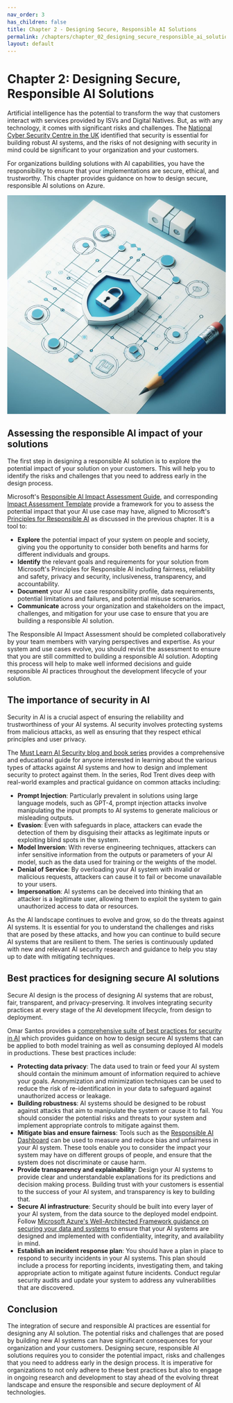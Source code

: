 ```yaml
---
nav_order: 3
has_children: false
title: Chapter 2 - Designing Secure, Responsible AI Solutions
permalink: /chapters/chapter_02_designing_secure_responsible_ai_solutions
layout: default
---
```


# Chapter 2: Designing Secure, Responsible AI Solutions

Artificial intelligence has the potential to transform the way that customers interact with services provided by ISVs and Digital Natives. But, as with any technology, it comes with significant risks and challenges. The [National Cyber Security Centre in the UK](https://www.bbc.com/news/technology-66166824) identified that security is essential for building robust AI systems, and the risks of not designing with security in mind could be significant to your organization and your customers.

For organizations building solutions with AI capabilities, you have the responsibility to ensure that your implementations are secure, ethical, and trustworthy. This chapter provides guidance on how to design secure, responsible AI solutions on Azure.

![Designing Secure, Responsible AI Solutions](../media/chapter_02.jpg)

## Assessing the responsible AI impact of your solutions

The first step in designing a responsible AI solution is to explore the potential impact of your solution on your customers. This will help you to identify the risks and challenges that you need to address early in the design process.

Microsoft's [Responsible AI Impact Assessment Guide](https://blogs.microsoft.com/wp-content/uploads/prod/sites/5/2022/06/Microsoft-RAI-Impact-Assessment-Guide.pdf), and corresponding [Impact Assessment Template](https://blogs.microsoft.com/wp-content/uploads/prod/sites/5/2022/06/Microsoft-RAI-Impact-Assessment-Template.pdf) provide a framework for you to assess the potential impact that your AI use case may have, aligned to Microsoft's [Principles for Responsible AI](https://www.microsoft.com/en-us/ai/responsible-ai) as discussed in the previous chapter. It is a tool to:

- **Explore** the potential impact of your system on people and society, giving you the opportunity to consider both benefits and harms for different individuals and groups.
- **Identify** the relevant goals and requirements for your solution from Microsoft's Principles for Responsible AI including fairness, reliability and safety, privacy and security, inclusiveness, transparency, and accountability.
- **Document** your AI use case responsibility profile, data requirements, potential limitations and failures, and potential misuse scenarios.
- **Communicate** across your organization and stakeholders on the impact, challenges, and mitigation for your use case to ensure that you are building a responsible AI solution.

The Responsible AI Impact Assessment should be completed collaboratively by your team members with varying perspectives and expertise. As your system and use cases evolve, you should revisit the assessment to ensure that you are still committed to building a responsible AI solution. Adopting this process will help to make well informed decisions and guide responsible AI practices throughout the development lifecycle of your solution.

## The importance of security in AI

Security in AI is a crucial aspect of ensuring the reliability and trustworthiness of your AI systems. AI security involves protecting systems from malicious attacks, as well as ensuring that they respect ethical principles and user privacy.

The [Must Learn AI Security blog and book series](https://github.com/rod-trent/OpenAISecurity/tree/main/Must_Learn) provides a comprehensive and educational guide for anyone interested in learning about the various types of attacks against AI systems and how to design and implement security to protect against them. In the series, Rod Trent dives deep with real-world examples and practical guidance on common attacks including:

- **Prompt Injection**: Particularly prevalent in solutions using large language models, such as GPT-4, prompt injection attacks involve manipulating the input prompts to AI systems to generate malicious or misleading outputs.
- **Evasion**: Even with safeguards in place, attackers can evade the detection of them by disguising their attacks as legitimate inputs or exploiting blind spots in the system.
- **Model Inversion**: With reverse engineering techniques, attackers can infer sensitive information from the outputs or parameters of your AI model, such as the data used for training or the weights of the model.
- **Denial of Service**: By overloading your AI system with invalid or malicious requests, attackers can cause it to fail or become unavailable to your users.
- **Impersonation**: AI systems can be deceived into thinking that an attacker is a legitimate user, allowing them to exploit the system to gain unauthorized access to data or resources.

As the AI landscape continues to evolve and grow, so do the threats against AI systems. It is essential for you to understand the challenges and risks that are posed by these attacks, and how you can continue to build secure AI systems that are resilient to them. The series is continuously updated with new and relevant AI security research and guidance to help you stay up to date with mitigating techniques.

## Best practices for designing secure AI solutions

Secure AI design is the process of designing AI systems that are robust, fair, transparent, and privacy-preserving. It involves integrating security practices at every stage of the AI development lifecycle, from design to deployment.

Omar Santos provides a [comprehensive suite of best practices for security in AI](https://github.com/The-Art-of-Hacking/h4cker/tree/master/ai_research/AI%20Security%20Best%20Practices) which provides guidance on how to design secure AI systems that can be applied to both model training as well as consuming deployed AI models in productions. These best practices include:

- **Protecting data privacy**: The data used to train or feed your AI system should contain the minimum amount of information required to achieve your goals. Anonymization and minimization techniques can be used to reduce the risk of re-identification in your data to safeguard against unauthorized access or leakage.
- **Building robustness**: AI systems should be designed to be robust against attacks that aim to manipulate the system or cause it to fail. You should consider the potential risks and threats to your system and implement appropriate controls to mitigate against them.
- **Mitigate bias and ensure fairness**: Tools such as the [Responsible AI Dashboard](https://github.com/microsoft/responsible-ai-toolbox#introducing-responsible-ai-dashboard) can be used to measure and reduce bias and unfairness in your AI system. These tools enable you to consider the impact your system may have on different groups of people, and ensure that the system does not discriminate or cause harm.
- **Provide transparency and explainability**: Design your AI systems to provide clear and understandable explanations for its predictions and decision making process. Building trust with your customers is essential to the success of your AI system, and transparency is key to building that.
- **Secure AI infrastructure**: Security should be built into every layer of your AI system, from the data source to the deployed model endpoint. Follow [Microsoft Azure's Well-Architected Framework guidance on securing your data and systems](https://learn.microsoft.com/en-us/azure/well-architected/security/) to ensure that your AI systems are designed and implemented with confidentiality, integrity, and availability in mind.
- **Establish an incident response plan**: You should have a plan in place to respond to security incidents in your AI systems. This plan should include a process for reporting incidents, investigating them, and taking appropriate action to mitigate against future incidents. Conduct regular security audits and update your system to address any vulnerabilities that are discovered.

## Conclusion

The integration of secure and responsible AI practices are essential for designing any AI solution. The potential risks and challenges that are posed by building new AI systems can have significant consequences for your organization and your customers. Designing secure, responsible AI solutions requires you to consider the potential impact, risks and challenges that you need to address early in the design process. It is imperative for organizations to not only adhere to these best practices but also to engage in ongoing research and development to stay ahead of the evolving threat landscape and ensure the responsible and secure deployment of AI technologies.
